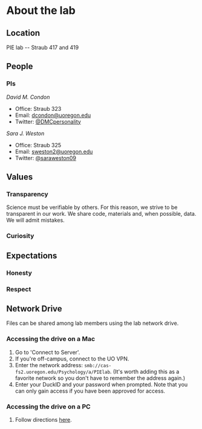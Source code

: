# About the lab


## Location

PIE lab -- Straub 417 and 419

## People

### PIs

*David M. Condon*

* Office: Straub 323
* Email: [dcondon@uoregon.edu](mailto:dcondon@uoregon.edu)
* Twitter: [\@DMCpersonality](https://twitter.com/DMCpersonality)

*Sara J. Weston*

* Office: Straub 325
* Email: [sweston2@uoregon.edu](mailto:sweston2@uoregon.edu)
* Twitter: [\@saraweston09](https://twitter.com/saraweston09)

## Values

### Transparency

Science must be verifiable by others. For this reason, we strive to be transparent in our work. We share code, materials and, when possible, data. We will admit mistakes. 

<!-- We also seek to be transparent as teachers and mentors. What this means to us is that we will explain our reasons for designing tasks, assignments, and projects. Students and mentees are welcome to ask and question if they do not understand why they have been asked to do something.  -->

### Curiosity

## Expectations

### Honesty

### Respect


## Network Drive

Files can be shared among lab members using the lab network drive. 

### Accessing the drive on a Mac

1. Go to 'Connect to Server'.
2. If you're off-campus, connect to the UO VPN.
3. Enter the network address: `smb://cas-fs2.uoregon.edu/Psychology/a/PIElab`. (It's worth adding this as a favorite network so you don't have to remember the address again.)
4. Enter your DuckID and your password when prompted. Note that you can only gain access if you have been approved for access. 

### Accessing the drive on a PC

1. Follow directions [here](https://casit.uoregon.edu/faq/mapping-file-shares-in-windows-10).
